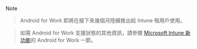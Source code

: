 > [!Note]

> Android for Work 即將在接下來幾個月陸續推出給 Intune 租用戶使用。

> 如需 Android for Work 支援狀態的其他資訊，請參閱 [Microsoft Intune 新功能](/intune/whats-new/whats-new-in-microsoft-intune)的 Android for Work 一節。


<!--HONumber=Nov16_HO1-->


